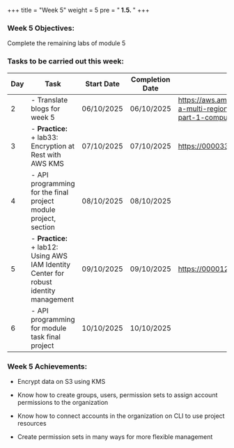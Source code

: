 +++
title = "Week 5"
weight = 5
pre = "<b> 1.5. </b>"
+++

### Week 5 Objectives:

Complete the remaining labs of module 5

### Tasks to be carried out this week:
| Day | Task| Start Date | Completion Date | Resources |
| --- | ------------------------------------------------------------------------------------------------------------------------------------------------------------------------------------------------ | ------------ | --------------- | ----------------------------------------- |
| 2 | - Translate blogs for week 5 | 06/10/2025 | 06/10/2025 | <https://aws.amazon.com/blogs/architecture/creating-a-multi-region-application-with-aws-services-part-1-compute-and-security/>
| 3 | - **Practice:** <br>+ lab33: Encryption at Rest with AWS KMS | 07/10/2025 | 07/10/2025 | <https://000033.awsstudygroup.com/vi/>
| 4 | - API programming for the final project module project, section | 08/10/2025 | 08/10/2025 |
| 5 | - **Practice:** <br>+ lab12: Using AWS IAM Identity Center for robust identity management | 09/10/2025 | 09/10/2025 | <https://000012.awsstudygroup.com/vi/>
| 6 | - API programming for module task final project | 10/10/2025 | 10/10/2025 |

### Week 5 Achievements:

* Encrypt data on S3 using KMS

* Know how to create groups, users, permission sets to assign account permissions to the organization

* Know how to connect accounts in the organization on CLI to use project resources

* Create permission sets in many ways for more flexible management
